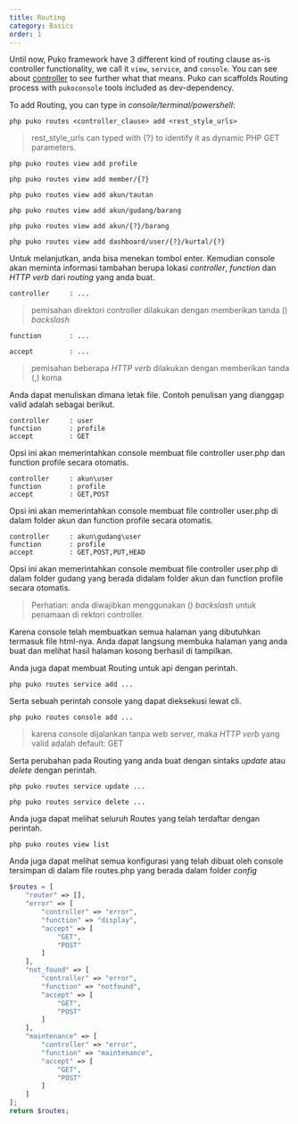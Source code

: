 ```yaml
---
title: Routing
category: Basics
order: 1
---
```


Until now, Puko framework have 3 different kind of routing clause as-is controller functionality, 
we call it `view`, `service`, and `console`. You can see about [controller](/b-basics/controller/) to see further what that means.
Puko can scaffolds Routing process with `pukoconsole` tools included as dev-dependency.

To add Routing, you can type in _console/terminal/powershell_:

```text
php puko routes <controller_clause> add <rest_style_urls>
```

> rest_style_urls can typed with {?} to identify it as dynamic PHP GET parameters.

```text
php puko routes view add profile
```

```text
php puko routes view add member/{?}
```

```text
php puko routes view add akun/tautan
```

```text
php puko routes view add akun/gudang/barang
```

```text
php puko routes view add akun/{?}/barang
```

```text
php puko routes view add dashboard/user/{?}/kurtal/{?}
```

Untuk melanjutkan, anda bisa menekan tombol enter. Kemudian console akan meminta informasi tambahan berupa lokasi
*controller*, *function* dan *HTTP verb* dari *routing* yang anda buat.

```text
controller     : ...
```

> pemisahan direktori controller dilakukan dengan memberikan tanda (\) _backslash_

```text
function       : ...
```

```text
accept         : ...
```

> pemisahan beberapa _HTTP verb_ dilakukan dengan memberikan tanda (,) koma

Anda dapat menuliskan dimana letak file. Contoh penulisan yang dianggap valid adalah sebagai berikut.

```text
controller     : user
function       : profile
accept         : GET
```

Opsi ini akan memerintahkan console membuat file controller user.php dan function profile secara otomatis.

```text
controller     : akun\user
function       : profile
accept         : GET,POST
```

Opsi ini akan memerintahkan console membuat file controller user.php di dalam folder akun dan function profile secara otomatis.

```text
controller     : akun\gudang\user
function       : profile
accept         : GET,POST,PUT,HEAD
```

Opsi ini akan memerintahkan console membuat file controller user.php di dalam folder gudang yang berada didalam folder akun dan function profile secara otomatis.

> Perhatian: anda diwajibkan menggunakan (\) _backslash_ untuk penamaan di rektori controller.

Karena console telah membuatkan semua halaman yang dibutuhkan termasuk file html-nya. 
Anda dapat langsung membuka halaman yang anda buat dan melihat hasil halaman kosong berhasil di tampilkan.

Anda juga dapat membuat Routing untuk api dengan perintah.

```text
php puko routes service add ...
```

Serta sebuah perintah console yang dapat dieksekusi lewat cli.

```text
php puko routes console add ...
```

> karena console dijalankan tanpa web server, maka _HTTP verb_ yang valid adalah default: GET

Serta perubahan pada Routing yang anda buat dengan sintaks *update* atau *delete* dengan perintah.

```text
php puko routes service update ...
```

```text
php puko routes service delete ...
```

Anda juga dapat melihat seluruh Routes yang telah terdaftar dengan perintah.

```text
php puko routes view list
```

Anda juga dapat melihat semua konfigurasi yang telah dibuat oleh console tersimpan di dalam file routes.php yang berada dalam folder *config*

```php
$routes = [
    "router" => [],
    "error" => [
        "controller" => "error",
        "function" => "display",
        "accept" => [
            "GET",
            "POST"
        ]
    ],
    "not_found" => [
        "controller" => "error",
        "function" => "notfound",
        "accept" => [
            "GET",
            "POST"
        ]
    ],
    "maintenance" => [
        "controller" => "error",
        "function" => "maintenance",
        "accept" => [
            "GET",
            "POST"
        ]
    ]
];
return $routes;
```